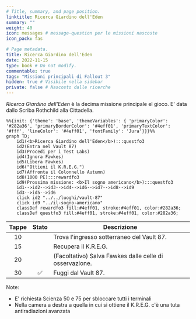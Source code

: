 ```yaml
---
# Title, summary, and page position.
linktitle: Ricerca Giardino dell'Eden
summary: ""
weight: 40
icon: messages # message-question per le missioni nascoste
icon_pack: fas

# Page metadata.
title: Ricerca Giardino dell'Eden
date: 2022-11-15
type: book # Do not modify.
commentable: true
tags: "Missioni principali di Fallout 3"
hidden: true # Visibile nella sidebar
private: false # Nascosto dalle ricerche
---
```


*Ricerca Giardino dell'Eden* è la decima missione principale el gioco. E' data dallo Scriba Rothchild alla Cittadella.



```mermaid
%%{init: {'theme': 'base', 'themeVariables': { 'primaryColor': '#282a36', 'primaryBorderColor': '#4eff01', 'primaryTextColor': '#fff', 'lineColor': '#4eff01', 'fontFamily': 'Jura'}}}%%
graph TD;
    id1(<b>Ricerca Giardino dell'Eden</b>):::questfo3
    id2(Entra nel Vault 87)
    id3(Procedi per i Test Labs)
    id4(Ignora Fawkes)
    id5(Libera Fawkes)  
    id6("Ottieni il K.R.E.G.")
    id7(Affronta il Colonnello Autumn)
    id8(1000 PE):::rewardfo3
    id9(Prossima missione: <b>Il sogno americano</b>):::questfo3
    id1-->id2-->id3-->id4-->id6-->id7-->id8-->id9
    id3-->id5-->id6
    click id2 "../../luoghi/vault-87"
    click id9 "../il-sogno-americano"
    classDef rewardfo3 fill:#4eff01, stroke:#4eff01, color:#282a36;
    classDef questfo3 fill:#4eff01, stroke:#4eff01, color:#282a36;
```

| Tappe |       Stato        | Descrizione                                             |
| :---: | :----------------: | ------------------------------------------------------- |
|  10   |                    | Trova l'ingresso sotterraneo del Vault 87.              |
|  15   |                    | Recupera il K.R.E.G.                                    |
|  20   |                    | (Facoltativo) Salva Fawkes dalle celle di osservazione. |
|  30   | :white_check_mark: | Fuggi dal Vault 87.                                     |


Note:
- E' richiesta Scienza 50 e 75 per sbloccare tutti i terminali
- Nella camera a destra a quella in cui si ottiene il K.R.E.G. c'è una tuta antiradiazioni avanzata